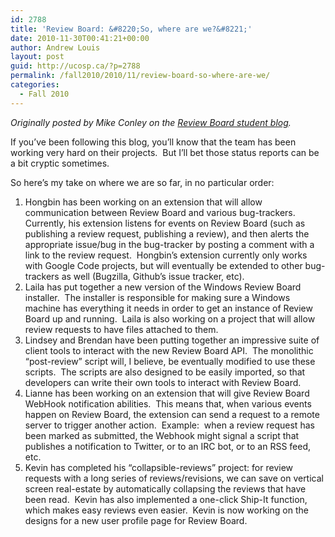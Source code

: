 ```yaml
---
id: 2788
title: 'Review Board: &#8220;So, where are we?&#8221;'
date: 2010-11-30T00:41:21+00:00
author: Andrew Louis
layout: post
guid: http://ucosp.ca/?p=2788
permalink: /fall2010/2010/11/review-board-so-where-are-we/
categories:
  - Fall 2010
---
```

_Originally posted by Mike Conley on the [Review Board student blog](http://reviewboardstudents.wordpress.com/2010/11/26/so-where-are-we/)._

If you’ve been following this blog, you’ll know that the team has been working very hard on their projects.  But I’ll bet those status reports can be a bit cryptic sometimes.

So here’s my take on where we are so far, in no particular order:

  1. Hongbin has been working on an extension that will allow communication between Review Board and various bug-trackers.  Currently, his extension listens for events on Review Board (such as publishing a review request, publishing a review), and then alerts the appropriate issue/bug in the bug-tracker by posting a comment with a link to the review request.  Hongbin’s extension currently only works with Google Code projects, but will eventually be extended to other bug-trackers as well (Bugzilla, Github’s issue tracker, etc).
  2. Laila has put together a new version of the Windows Review Board installer.  The installer is responsible for making sure a Windows machine has everything it needs in order to get an instance of Review Board up and running.  Laila is also working on a project that will allow review requests to have files attached to them.
  3. Lindsey and Brendan have been putting together an impressive suite of client tools to interact with the new Review Board API.  The monolithic “post-review” script will, I believe, be eventually modified to use these scripts.  The scripts are also designed to be easily imported, so that developers can write their own tools to interact with Review Board.
  4. Lianne has been working on an extension that will give Review Board WebHook notification abilities.  This means that, when various events happen on Review Board, the extension can send a request to a remote server to trigger another action.  Example:  when a review request has been marked as submitted, the Webhook might signal a script that publishes a notification to Twitter, or to an IRC bot, or to an RSS feed, etc.
  5. Kevin has completed his “collapsible-reviews” project: for review requests with a long series of reviews/revisions, we can save on vertical screen real-estate by automatically collapsing the reviews that have been read.  Kevin has also implemented a one-click Ship-It function, which makes easy reviews even easier.  Kevin is now working on the designs for a new user profile page for Review Board.